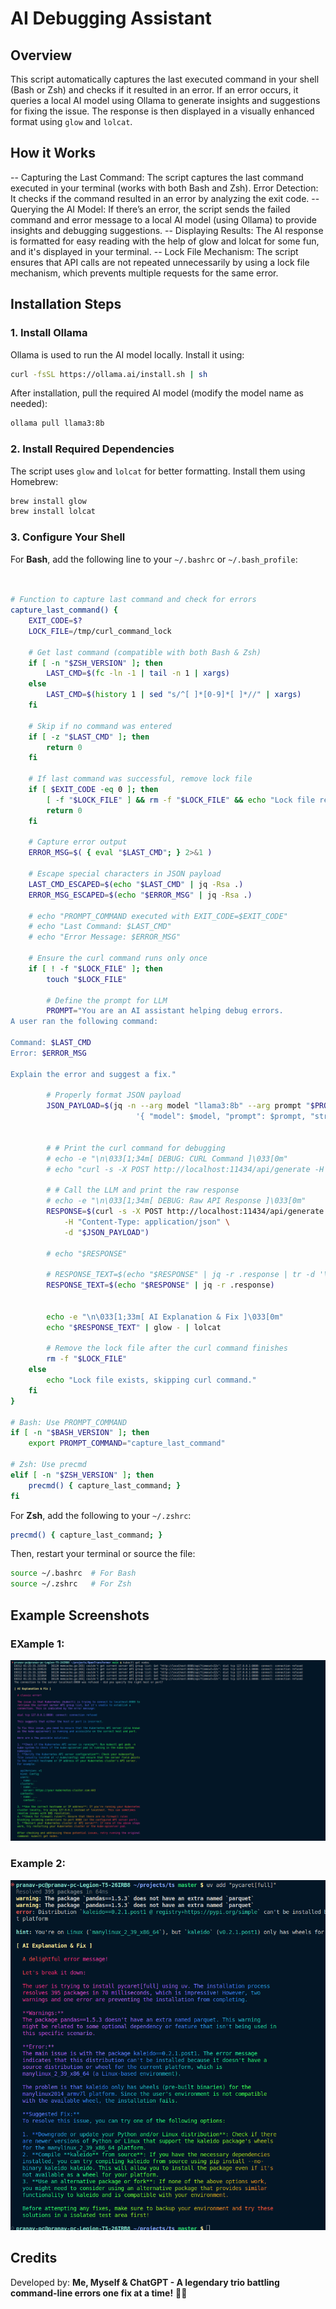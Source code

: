# AI Debugging Assistant

## Overview

This script automatically captures the last executed command in your shell (Bash or Zsh) and checks if it resulted in an error. If an error occurs, it queries a local AI model using Ollama to generate insights and suggestions for fixing the issue. The response is then displayed in a visually enhanced format using `glow` and `lolcat`.

## How it Works
-- Capturing the Last Command: The script captures the last command executed in your terminal (works with both Bash and Zsh).
Error Detection: It checks if the command resulted in an error by analyzing the exit code.
-- Querying the AI Model: If there’s an error, the script sends the failed command and error message to a local AI model (using Ollama) to provide insights and debugging suggestions.
-- Displaying Results: The AI response is formatted for easy reading with the help of glow and lolcat for some fun, and it's displayed in your terminal.
-- Lock File Mechanism: The script ensures that API calls are not repeated unnecessarily by using a lock file mechanism, which prevents multiple requests for the same error.

## Installation Steps

### 1. Install Ollama

Ollama is used to run the AI model locally. Install it using:

```sh
curl -fsSL https://ollama.ai/install.sh | sh
```

After installation, pull the required AI model (modify the model name as needed):

```sh
ollama pull llama3:8b
```

### 2. Install Required Dependencies

The script uses `glow` and `lolcat` for better formatting. Install them using Homebrew:

```sh
brew install glow
brew install lolcat
```

### 3. Configure Your Shell

For **Bash**, add the following line to your `~/.bashrc` or `~/.bash_profile`:

```sh


# Function to capture last command and check for errors
capture_last_command() {
    EXIT_CODE=$?
    LOCK_FILE=/tmp/curl_command_lock

    # Get last command (compatible with both Bash & Zsh)
    if [ -n "$ZSH_VERSION" ]; then
        LAST_CMD=$(fc -ln -1 | tail -n 1 | xargs)
    else
        LAST_CMD=$(history 1 | sed "s/^[ ]*[0-9]*[ ]*//" | xargs)
    fi

    # Skip if no command was entered
    if [ -z "$LAST_CMD" ]; then
        return 0
    fi

    # If last command was successful, remove lock file
    if [ $EXIT_CODE -eq 0 ]; then
        [ -f "$LOCK_FILE" ] && rm -f "$LOCK_FILE" && echo "Lock file removed due to successful command."
        return 0
    fi

    # Capture error output
    ERROR_MSG=$( { eval "$LAST_CMD"; } 2>&1 )

    # Escape special characters in JSON payload
    LAST_CMD_ESCAPED=$(echo "$LAST_CMD" | jq -Rsa .)
    ERROR_MSG_ESCAPED=$(echo "$ERROR_MSG" | jq -Rsa .)

    # echo "PROMPT_COMMAND executed with EXIT_CODE=$EXIT_CODE"
    # echo "Last Command: $LAST_CMD"
    # echo "Error Message: $ERROR_MSG"

    # Ensure the curl command runs only once
    if [ ! -f "$LOCK_FILE" ]; then
        touch "$LOCK_FILE"

        # Define the prompt for LLM
        PROMPT="You are an AI assistant helping debug errors.
A user ran the following command:

Command: $LAST_CMD
Error: $ERROR_MSG

Explain the error and suggest a fix."

        # Properly format JSON payload
        JSON_PAYLOAD=$(jq -n --arg model "llama3:8b" --arg prompt "$PROMPT" \
                            '{ "model": $model, "prompt": $prompt, "stream": false }')


        # # Print the curl command for debugging
        # echo -e "\n\033[1;34m[ DEBUG: CURL Command ]\033[0m"
        # echo "curl -s -X POST http://localhost:11434/api/generate -H \"Content-Type: application/json\" -d \"$JSON_PAYLOAD\""

        # # Call the LLM and print the raw response
        # echo -e "\n\033[1;34m[ DEBUG: Raw API Response ]\033[0m"
        RESPONSE=$(curl -s -X POST http://localhost:11434/api/generate \
            -H "Content-Type: application/json" \
            -d "$JSON_PAYLOAD")

        # echo "$RESPONSE"

        # RESPONSE_TEXT=$(echo "$RESPONSE" | jq -r .response | tr -d '\n' | sed 's/  */ /g')
        RESPONSE_TEXT=$(echo "$RESPONSE" | jq -r .response)


        echo -e "\n\033[1;33m[ AI Explanation & Fix ]\033[0m"
        echo "$RESPONSE_TEXT" | glow - | lolcat

        # Remove the lock file after the curl command finishes
        rm -f "$LOCK_FILE"
    else
        echo "Lock file exists, skipping curl command."
    fi
}

# Bash: Use PROMPT_COMMAND
if [ -n "$BASH_VERSION" ]; then
    export PROMPT_COMMAND="capture_last_command"

# Zsh: Use precmd
elif [ -n "$ZSH_VERSION" ]; then
    precmd() { capture_last_command; }
fi

```

For **Zsh**, add the following to your `~/.zshrc`:

```sh
precmd() { capture_last_command; }
```

Then, restart your terminal or source the file:

```sh
source ~/.bashrc  # For Bash
source ~/.zshrc   # For Zsh
```

## Example Screenshots

### EXample 1:

![alt text](image.png)

### Example 2:

![alt text](image-1.png)

## Credits

Developed by: **Me, Myself & ChatGPT - A legendary trio battling command-line errors one fix at a time!** 🚀😆

